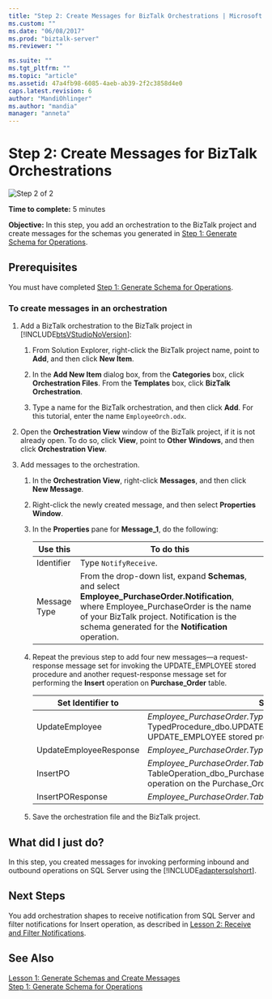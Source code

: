 ```yaml
---
title: "Step 2: Create Messages for BizTalk Orchestrations | Microsoft Docs"
ms.custom: ""
ms.date: "06/08/2017"
ms.prod: "biztalk-server"
ms.reviewer: ""

ms.suite: ""
ms.tgt_pltfrm: ""
ms.topic: "article"
ms.assetid: 47a4fb98-6085-4aeb-ab39-2f2c3858d4e0
caps.latest.revision: 6
author: "MandiOhlinger"
ms.author: "mandia"
manager: "anneta"
---
```

# Step 2: Create Messages for BizTalk Orchestrations
![Step 2 of 2](../../adapters-and-accelerators/adapter-sql/media/step-2of2.gif "Step_2of2")  
  
 **Time to complete:** 5 minutes  
  
 **Objective:** In this step, you add an orchestration to the BizTalk project and create messages for the schemas you generated in [Step 1: Generate Schema for Operations](../../adapters-and-accelerators/adapter-sql/step-1-generate-schema-for-operations.md).  
  
## Prerequisites  
 You must have completed [Step 1: Generate Schema for Operations](../../adapters-and-accelerators/adapter-sql/step-1-generate-schema-for-operations.md).  
  
### To create messages in an orchestration  
  
1. Add a BizTalk orchestration to the BizTalk project in [!INCLUDE[btsVStudioNoVersion](../../includes/btsvstudionoversion-md.md)]:  
  
   1.  From Solution Explorer, right-click the BizTalk project name, point to **Add**, and then click **New Item**.  
  
   2.  In the **Add New Item** dialog box, from the **Categories** box, click **Orchestration Files**. From the **Templates** box, click **BizTalk Orchestration**.  
  
   3.  Type a name for the BizTalk orchestration, and then click **Add**. For this tutorial, enter the name `EmployeeOrch.odx`.  
  
2. Open the **Orchestration View** window of the BizTalk project, if it is not already open. To do so, click **View**, point to **Other Windows**, and then click **Orchestration View**.  
  
3. Add messages to the orchestration.  
  
   1.  In the **Orchestration View**, right-click **Messages**, and then click **New Message**.  
  
   2.  Right-click the newly created message, and then select **Properties Window**.  
  
   3.  In the **Properties** pane for **Message_1**, do the following:  
  
       |Use this|To do this|  
       |--------------|----------------|  
       |Identifier|Type `NotifyReceive`.|  
       |Message Type|From the drop-down list, expand **Schemas**, and select **Employee_PurchaseOrder.Notification**, where Employee_PurchaseOrder is the name of your BizTalk project. Notification is the schema generated for the **Notification** operation.|  
  
   4.  Repeat the previous step to add four new messages—a request-response message set for invoking the UPDATE_EMPLOYEE stored procedure and another request-response message set for performing the **Insert** operation on **Purchase_Order** table.  
  
       |Set Identifier to|Set Message Type to|  
       |-----------------------|-------------------------|  
       |UpdateEmployee|*Employee_PurchaseOrder.TypedProcedure_dbo.UPDATE_EMPLOYEE*, where TypedProcedure_dbo.UPDATE_EMPLOYEE is the schema for the UPDATE_EMPLOYEE stored procedure.|  
       |UpdateEmployeeResponse|*Employee_PurchaseOrder.TypedProcedure_dbo.UPDATE_EMPLOYEEResponse*|  
       |InsertPO|*Employee_PurchaseOrder.TableOperation_dbo_Purchase_Order.Insert*, where TableOperation_dbo_Purchase_Order.Insert is the schema for the Insert operation on the Purchase_Order table.|  
       |InsertPOResponse|*Employee_PurchaseOrder.TableOperation_dbo_Purchase_Order.InsertResponse*|  
  
   5.  Save the orchestration file and the BizTalk project.  
  
## What did I just do?  
 In this step, you created messages for invoking performing inbound and outbound operations on SQL Server using the [!INCLUDE[adaptersqlshort](../../includes/adaptersqlshort-md.md)].  
  
## Next Steps  
 You add orchestration shapes to receive notification from SQL Server and filter notifications for Insert operation, as described in [Lesson 2: Receive and Filter Notifications](../../adapters-and-accelerators/adapter-sql/lesson-2-receive-and-filter-notifications.md).  
  
## See Also  
 [Lesson 1: Generate Schemas and Create Messages](../../adapters-and-accelerators/adapter-sql/lesson-1-generate-schemas-and-create-messages.md)   
 [Step 1: Generate Schema for Operations](../../adapters-and-accelerators/adapter-sql/step-1-generate-schema-for-operations.md)